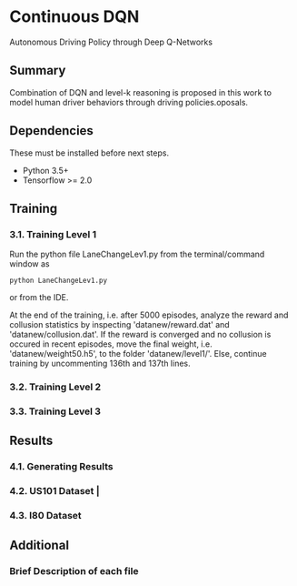 # Continuous DQN
Autonomous Driving Policy through Deep Q-Networks

## Summary
Combination of DQN and level-k reasoning is proposed in this work to model human driver behaviors through driving policies.oposals.

## Dependencies

These must be installed before next steps.

+ Python 3.5+
+ Tensorflow >= 2.0


## Training
### 3.1. Training Level 1
Run the python file LaneChangeLev1.py from the terminal/command window as
```
python LaneChangeLev1.py
```
or from the IDE. 

At the end of the training, i.e. after 5000 episodes, analyze the reward and collusion statistics by inspecting 'datanew/reward.dat' and 'datanew/collusion.dat'. If the reward is converged and no collusion is occured in recent episodes, move the final weight, i.e. 'datanew/weight50.h5', to the folder 'datanew/level1/'. Else, continue training by uncommenting 136th and 137th lines. 

### 3.2. Training Level 2


### 3.3. Training Level 3

## Results
### 4.1. Generating Results

### 4.2. US101 Dataset                                                                                                                                                                                                                                                                                                         |

### 4.3. I80 Dataset

## Additional
### Brief Description of each file
